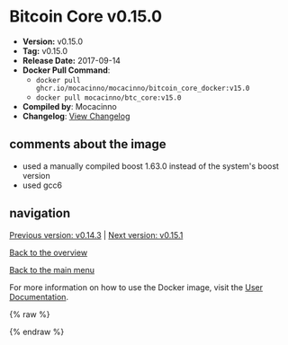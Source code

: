 # Bitcoin Core v0.15.0

- **Version:** v0.15.0
- **Tag:** v0.15.0
- **Release Date:** 2017-09-14
- **Docker Pull Command**:
  - `docker pull ghcr.io/mocacinno/mocacinno/bitcoin_core_docker:v15.0`
  - `docker pull mocacinno/btc_core:v15.0`
- **Compiled by**: Mocacinno
- **Changelog**: [View Changelog](https://github.com/bitcoin/bitcoin/blob/v0.15.0/doc/release-notes.md)

## comments about the image

- used a manually compiled boost 1.63.0 instead of the system's boost version
- used gcc6

## navigation

[Previous version: v0.14.3](./v14.3.md) | [Next version: v0.15.1](./v15.1.md)

[Back to the overview](./Readme.md)

[Back to the main menu](../Readme.md)

For more information on how to use the Docker image, visit the [User Documentation](../userdocs/Readme.md).

<!-- Google tag (gtag.js) -->
{% raw %}
<script async src="https://www.googletagmanager.com/gtag/js?id=G-BPC6NC6FF9"></script>
<script>
  window.dataLayer = window.dataLayer || [];
  function gtag(){dataLayer.push(arguments);}
  gtag('js', new Date());
  gtag('config', 'G-BPC6NC6FF9');
</script>
{% endraw %}
